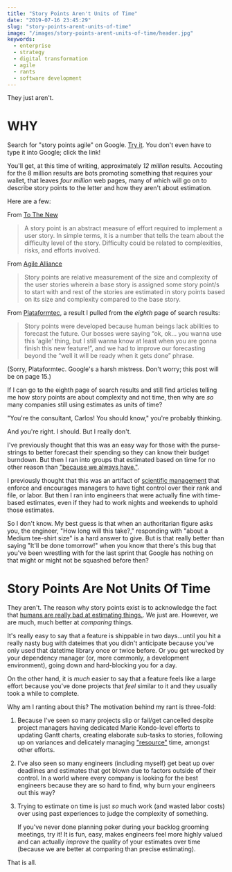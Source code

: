 ```yaml
---
title: "Story Points Aren't Units of Time"
date: "2019-07-16 23:45:29"
slug: "story-points-arent-units-of-time"
image: "/images/story-points-arent-units-of-time/header.jpg"
keywords:
  - enterprise
  - strategy
  - digital transformation
  - agile
  - rants
  - software development
---
```


They just aren't.

# WHY

Search for "story points agile" on Google. [Try
it](https://www.google.com/search?q=story+points+agile). You don't even have to type it into Google;
click the link!

You'll get, at this time of writing, approximately _12 million_ results. Accouting for the
8 million results are bots promoting something that requires your wallet, that leaves
_four million_ web pages, many of which will go on to describe story points to the letter
and how they aren't about estimation.

Here are a few:

From [To The New](http://www.tothenew.com/blog/how-to-estimate-story-points-in-agile/)

> A story point is an abstract measure of effort required to implement a user story. In simple
> terms, it is a number that tells the team about the difficulty level of the story. Difficulty
> could be related to complexities, risks, and efforts involved.

From [Agile
Alliance](https://www.agilealliance.org/resources/experience-reports/improving-estimation-story-points/)

> Story points are relative measurement of the size and complexity of the user stories wherein a
> base story is assigned some story point/s to start with and rest of the stories are estimated in
> story points based on its size and complexity compared to the base story.

From [Plataformtec](http://blog.plataformatec.com.br/2018/02/do-we-need-story-points/), a result
I pulled from the _eighth_ page of search results:

> Story points were developed because human beings lack abilities to forecast the future. Our bosses
> were saying “ok, ok… you wanna use this ‘agile’ thing, but I still wanna know at least when you
> are gonna finish this new feature!”, and we had to improve our forecasting beyond the “well it
> will be ready when it gets done” phrase.

(Sorry, Plataformtec. Google's a harsh mistress. Don't worry; this post will be on page 15.)

If I can go to the eighth page of search results and still find articles telling me how story points
are about complexity and not time, then why are _so_ many companies still using estimates as units
of time?

"You're the consultant, Carlos! You should know," you're probably thinking.

And you're right. I should. But I really don't.

I've previously thought that this was an easy way for those with the purse-strings to better
forecast their spending so they can know their budget burndown. But then I ran into groups that
estimated based on time for no other reason than 
["because we always
have."](https://carlosonunez.wordpress.com/2016/10/17/driving-technical-change-isnt-always-technical/).

I previously thought that this was an artifact of [scientific
management](https://www.wikiwand.com/en/Scientific_management) that enforce and
encourages managers to have tight control over their rank and file, or labor. But then I ran into
engineers that were actually fine with time-based estimates, even if they had to work nights and
weekends to uphold those estimates.

So I don't know. My best guess is that when an authoritarian figure asks you, the engineer, "How
long will this take?," responding with "about a Medium tee-shirt size" is a hard answer to give. But
is that really better than saying "It'll be done tomorrow!" when you know that there's this bug that
you've been wrestling with for the last sprint that Google has nothing on that might or might not be
squashed before then?

# Story Points Are Not Units Of Time

They aren't. The reason why story points exist is to acknowledge the fact that [humans are really
bad at estimating things.](https://chacocanyon.com/essays/projectslate.shtml). We just are. However,
we are much, much better at _comparing_ things.

It's really easy to say that a feature is shippable in two days...until you hit a really nasty bug
with dateimes that you didn't anticipate because you've only used that datetime library once or
twice before. Or you get wrecked by your dependency manager (or, more commonly, a development
environment), going down and hard-blocking you for a day.

On the other hand, it is _much_ easier to say that a feature feels like a large effort because you've
done projects that _feel_ similar to it and they usually took a while to complete. 

Why am I ranting about this? The motivation behind my rant is three-fold:

1. Because I've seen so many projects slip or fail/get cancelled despite project managers having
   dedicated Marie Kondo-level efforts to updating Gantt charts, creating elaborate sub-tasks to
   stories, following up on variances and delicately managing
   ["resource"](https://www.benlinders.com/2018/dont-call-people-resources/) time, amongst other
   efforts.

2. I've also seen so many engineers (including myself) get beat up over deadlines and estimates that
   got blown due to factors outside of their control. In a world where every company is looking for
   the best engineers because they are so hard to find, why burn your engineers out this way?

3. Trying to estimate on time is just _so_ much work (and wasted labor costs) over using past
   experiences to judge the complexity of something.

   If you've never done planning poker during your backlog grooming meetings, try it! It is fun,
   easy, makes engineers feel more highly valued and can actually _improve_ the quality of your
   estimates over time (because we are better at comparing than precise estimating).

That is all.
